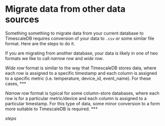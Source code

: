 # Migrate data from other data sources

Something something to migrate data from your current database to TimescaleDB requires conversion of your data to `.csv` or some similar file format.  Here are the steps to do it.

If you are migrating from another database, your data is likely in one of two formats we like to call _narrow row_ and _wide row_.

_Wide row_ format is similar to the way that TimescaleDB stores data, where each row is assigned to a specific timestamp and each column is assigned to a specific metric (i.e. temperature, device_id, event_name).  For these cases, ***

_Narrow row_ format is typical for some column-store databases, where each row is for a particular metric/device and each column is assigned to a particular timestamp.  For this type of data, some minor conversion to a form more suitable to TimescaleDB is required.  ***

*steps*
